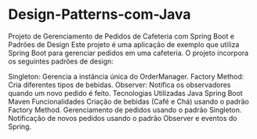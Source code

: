 # Design-Patterns-com-Java

Projeto de Gerenciamento de Pedidos de Cafeteria com Spring Boot e Padrões de Design
Este projeto é uma aplicação de exemplo que utiliza Spring Boot para gerenciar pedidos em uma cafeteria. O projeto incorpora os seguintes padrões de design:

Singleton: Gerencia a instância única do OrderManager.
Factory Method: Cria diferentes tipos de bebidas.
Observer: Notifica os observadores quando um novo pedido é feito.
Tecnologias Utilizadas
Java
Spring Boot
Maven
Funcionalidades
Criação de bebidas (Café e Chá) usando o padrão Factory Method.
Gerenciamento de pedidos usando o padrão Singleton.
Notificação de novos pedidos usando o padrão Observer e eventos do Spring.
